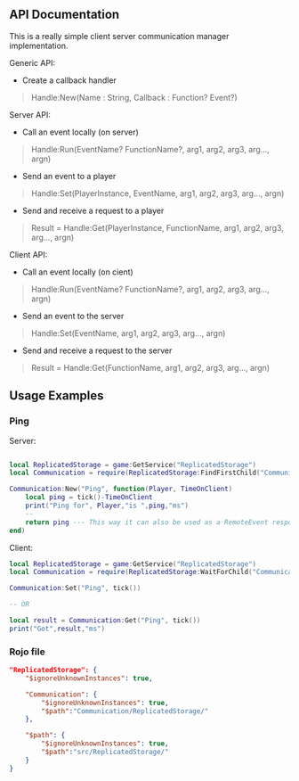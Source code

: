 ## API Documentation

This is a really simple client server communication manager implementation. 

Generic API: 

- Create a callback handler

>Handle:New(Name : String, Callback : Function? Event?)


Server API: 

- Call an event locally (on server)

>Handle:Run(EventName? FunctionName?, arg1, arg2, arg3, arg..., argn)

- Send an event to a player 

>Handle:Set(PlayerInstance, EventName, arg1, arg2, arg3, arg..., argn)

- Send and receive a request to a player

>Result = Handle:Get(PlayerInstance, FunctionName, arg1, arg2, arg3, arg..., argn)


Client API: 

- Call an event locally (on cient)

>Handle:Run(EventName? FunctionName?, arg1, arg2, arg3, arg..., argn)

- Send an event to the server

>Handle:Set(EventName, arg1, arg2, arg3, arg..., argn)

- Send and receive a request to the server

>Result = Handle:Get(FunctionName, arg1, arg2, arg3, arg..., argn)


## Usage Examples

### Ping
Server: 

```lua

local ReplicatedStorage = game:GetService("ReplicatedStorage")
local Communication = require(ReplicatedStorage:FindFirstChild("Communication"))

Communication:New("Ping", function(Player, TimeOnClient)
    local ping = tick()-TimeOnClient
    print("Ping for", Player,"is ",ping,"ms")
    --
    return ping --- This way it can also be used as a RemoteEvent response but doesnt need to be
end)

```

Client:

```lua 
local ReplicatedStorage = game:GetService("ReplicatedStorage")
local Communication = require(ReplicatedStorage:WaitForChild("Communication"))

Communication:Set("Ping", tick())

-- OR 

local result = Communication:Get("Ping", tick())
print("Got",result,"ms")

```

### Rojo file

```json
"ReplicatedStorage": {
    "$ignoreUnknownInstances": true,

    "Communication": {
        "$ignoreUnknownInstances": true,
        "$path":"Communication/ReplicatedStorage/"
    },

    "$path": {
        "$ignoreUnknownInstances": true,
        "$path":"src/ReplicatedStorage/"
    }
}
